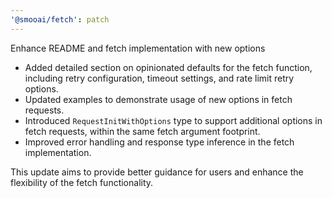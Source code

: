 ```yaml
---
'@smooai/fetch': patch
---
```


Enhance README and fetch implementation with new options

- Added detailed section on opinionated defaults for the fetch function, including retry configuration, timeout settings, and rate limit retry options.
- Updated examples to demonstrate usage of new options in fetch requests.
- Introduced `RequestInitWithOptions` type to support additional options in fetch requests, within the same fetch argument footprint.
- Improved error handling and response type inference in the fetch implementation.

This update aims to provide better guidance for users and enhance the flexibility of the fetch functionality.
